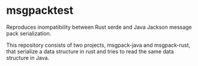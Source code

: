 # msgpacktest
Reproduces inompatibility between Rust serde and Java Jackson message pack serialization.

This repository consists of two projects, msgpack-java and msgpack-rust, that serialize a data structure in rust and tries to read the same data structure in Java.
